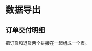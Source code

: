 # 数据导出

订单交付明细
--------------------------------------------------------------------------
把订货和退货两个拼接在一起组成一个表。
